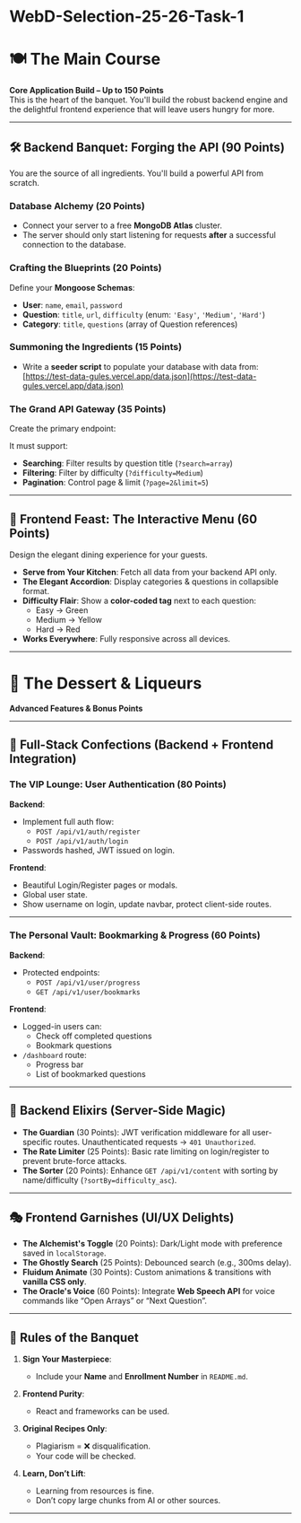 # WebD-Selection-25-26-Task-1

# 🍽 The Main Course  
**Core Application Build – Up to 150 Points**  
This is the heart of the banquet. You'll build the robust backend engine and the delightful frontend experience that will leave users hungry for more.

---

## 🛠 Backend Banquet: Forging the API (90 Points)  
You are the source of all ingredients. You'll build a powerful API from scratch.

### **Database Alchemy (20 Points)**  
- Connect your server to a free **MongoDB Atlas** cluster.  
- The server should only start listening for requests **after** a successful connection to the database.

### **Crafting the Blueprints (20 Points)**  
Define your **Mongoose Schemas**:  
- **User**: `name`, `email`, `password`  
- **Question**: `title`, `url`, `difficulty` (enum: `'Easy'`, `'Medium'`, `'Hard'`)  
- **Category**: `title`, `questions` (array of Question references)

### **Summoning the Ingredients (15 Points)**  
- Write a **seeder script** to populate your database with data from:  
  [https://test-data-gules.vercel.app/data.json](https://test-data-gules.vercel.app/data.json)

### **The Grand API Gateway (35 Points)**  
Create the primary endpoint: 

It must support:  
- **Searching**: Filter results by question title (`?search=array`)  
- **Filtering**: Filter by difficulty (`?difficulty=Medium`)  
- **Pagination**: Control page & limit (`?page=2&limit=5`)

---

## 🎨 Frontend Feast: The Interactive Menu (60 Points)  
Design the elegant dining experience for your guests.

- **Serve from Your Kitchen**: Fetch all data from your backend API only.  
- **The Elegant Accordion**: Display categories & questions in collapsible format.  
- **Difficulty Flair**: Show a **color-coded tag** next to each question:  
  - Easy → Green  
  - Medium → Yellow  
  - Hard → Red  
- **Works Everywhere**: Fully responsive across all devices.

---

# 🍰 The Dessert & Liqueurs  
**Advanced Features & Bonus Points**

---

## 🍷 Full-Stack Confections (Backend + Frontend Integration)

### **The VIP Lounge: User Authentication (80 Points)**  
**Backend**:  
- Implement full auth flow:  
  - `POST /api/v1/auth/register`  
  - `POST /api/v1/auth/login`  
- Passwords hashed, JWT issued on login.

**Frontend**:  
- Beautiful Login/Register pages or modals.  
- Global user state.  
- Show username on login, update navbar, protect client-side routes.

---

### **The Personal Vault: Bookmarking & Progress (60 Points)**  
**Backend**:  
- Protected endpoints:  
  - `POST /api/v1/user/progress`  
  - `GET /api/v1/user/bookmarks`

**Frontend**:  
- Logged-in users can:
  - Check off completed questions  
  - Bookmark questions  
- `/dashboard` route:  
  - Progress bar  
  - List of bookmarked questions

---

## 🔮 Backend Elixirs (Server-Side Magic)

- **The Guardian** (30 Points): JWT verification middleware for all user-specific routes. Unauthenticated requests → `401 Unauthorized`.  
- **The Rate Limiter** (25 Points): Basic rate limiting on login/register to prevent brute-force attacks.  
- **The Sorter** (20 Points): Enhance `GET /api/v1/content` with sorting by name/difficulty (`?sortBy=difficulty_asc`).

---

## 🎭 Frontend Garnishes (UI/UX Delights)

- **The Alchemist's Toggle** (20 Points): Dark/Light mode with preference saved in `localStorage`.  
- **The Ghostly Search** (25 Points): Debounced search (e.g., 300ms delay).  
- **Fluidum Animate** (30 Points): Custom animations & transitions with **vanilla CSS only**.  
- **The Oracle's Voice** (60 Points): Integrate **Web Speech API** for voice commands like “Open Arrays” or “Next Question”.

---

## 🎯 Rules of the Banquet

1. **Sign Your Masterpiece**:  
   - Include your **Name** and **Enrollment Number** in `README.md`.

2. **Frontend Purity**:  
   - React and frameworks can be used.  

3. **Original Recipes Only**:  
   - Plagiarism = ❌ disqualification.  
   - Your code will be checked.

4. **Learn, Don’t Lift**:  
   - Learning from resources is fine.  
   - Don’t copy large chunks from AI or other sources.

---
